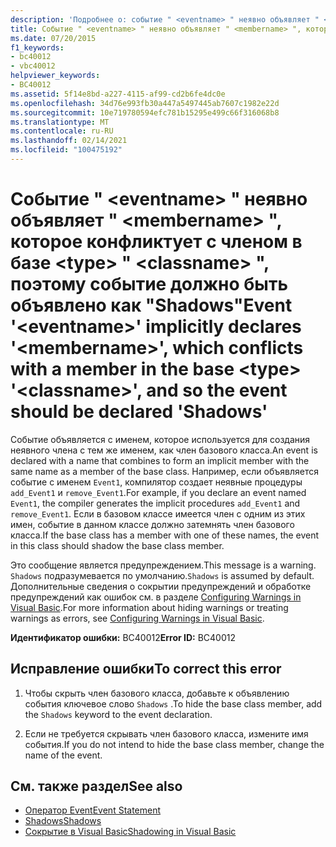 ```yaml
---
description: 'Подробнее о: событие " <eventname> " неявно объявляет " <membername> ", которое конфликтует с членом в базе <type> " <classname> ", поэтому событие должно быть объявлено как "Shadows"'
title: Событие " <eventname> " неявно объявляет " <membername> ", которое конфликтует с членом в базе <type> " <classname> ", поэтому событие должно быть объявлено как "Shadows"
ms.date: 07/20/2015
f1_keywords:
- bc40012
- vbc40012
helpviewer_keywords:
- BC40012
ms.assetid: 5f14e8bd-a227-4115-af99-cd2b6fe4dc0e
ms.openlocfilehash: 34d76e993fb30a447a5497445ab7607c1982e22d
ms.sourcegitcommit: 10e719780594efc781b15295e499c66f316068b8
ms.translationtype: MT
ms.contentlocale: ru-RU
ms.lasthandoff: 02/14/2021
ms.locfileid: "100475192"
---
```

# <a name="event-eventname-implicitly-declares-membername-which-conflicts-with-a-member-in-the-base-type-classname-and-so-the-event-should-be-declared-shadows"></a><span data-ttu-id="ca65d-103">Событие " \<eventname> " неявно объявляет " \<membername> ", которое конфликтует с членом в базе \<type> " \<classname> ", поэтому событие должно быть объявлено как "Shadows"</span><span class="sxs-lookup"><span data-stu-id="ca65d-103">Event '\<eventname>' implicitly declares '\<membername>', which conflicts with a member in the base \<type> '\<classname>', and so the event should be declared 'Shadows'</span></span>

<span data-ttu-id="ca65d-104">Событие объявляется с именем, которое используется для создания неявного члена с тем же именем, как член базового класса.</span><span class="sxs-lookup"><span data-stu-id="ca65d-104">An event is declared with a name that combines to form an implicit member with the same name as a member of the base class.</span></span> <span data-ttu-id="ca65d-105">Например, если объявляется событие с именем `Event1`, компилятор создает неявные процедуры `add_Event1` и `remove_Event1`.</span><span class="sxs-lookup"><span data-stu-id="ca65d-105">For example, if you declare an event named `Event1`, the compiler generates the implicit procedures `add_Event1` and `remove_Event1`.</span></span> <span data-ttu-id="ca65d-106">Если в базовом классе имеется член с одним из этих имен, событие в данном классе должно затемнять член базового класса.</span><span class="sxs-lookup"><span data-stu-id="ca65d-106">If the base class has a member with one of these names, the event in this class should shadow the base class member.</span></span>  
  
 <span data-ttu-id="ca65d-107">Это сообщение является предупреждением.</span><span class="sxs-lookup"><span data-stu-id="ca65d-107">This message is a warning.</span></span> <span data-ttu-id="ca65d-108">`Shadows` подразумевается по умолчанию.</span><span class="sxs-lookup"><span data-stu-id="ca65d-108">`Shadows` is assumed by default.</span></span> <span data-ttu-id="ca65d-109">Дополнительные сведения о сокрытии предупреждений и обработке предупреждений как ошибок см. в разделе [Configuring Warnings in Visual Basic](/visualstudio/ide/configuring-warnings-in-visual-basic).</span><span class="sxs-lookup"><span data-stu-id="ca65d-109">For more information about hiding warnings or treating warnings as errors, see [Configuring Warnings in Visual Basic](/visualstudio/ide/configuring-warnings-in-visual-basic).</span></span>  
  
 <span data-ttu-id="ca65d-110">**Идентификатор ошибки:** BC40012</span><span class="sxs-lookup"><span data-stu-id="ca65d-110">**Error ID:** BC40012</span></span>  
  
## <a name="to-correct-this-error"></a><span data-ttu-id="ca65d-111">Исправление ошибки</span><span class="sxs-lookup"><span data-stu-id="ca65d-111">To correct this error</span></span>  
  
1. <span data-ttu-id="ca65d-112">Чтобы скрыть член базового класса, добавьте к объявлению события ключевое слово `Shadows` .</span><span class="sxs-lookup"><span data-stu-id="ca65d-112">To hide the base class member, add the `Shadows` keyword to the event declaration.</span></span>  
  
2. <span data-ttu-id="ca65d-113">Если не требуется скрывать член базового класса, измените имя события.</span><span class="sxs-lookup"><span data-stu-id="ca65d-113">If you do not intend to hide the base class member, change the name of the event.</span></span>  
  
## <a name="see-also"></a><span data-ttu-id="ca65d-114">См. также раздел</span><span class="sxs-lookup"><span data-stu-id="ca65d-114">See also</span></span>

- [<span data-ttu-id="ca65d-115">Оператор Event</span><span class="sxs-lookup"><span data-stu-id="ca65d-115">Event Statement</span></span>](../language-reference/statements/event-statement.md)
- [<span data-ttu-id="ca65d-116">Shadows</span><span class="sxs-lookup"><span data-stu-id="ca65d-116">Shadows</span></span>](../language-reference/modifiers/shadows.md)
- [<span data-ttu-id="ca65d-117">Сокрытие в Visual Basic</span><span class="sxs-lookup"><span data-stu-id="ca65d-117">Shadowing in Visual Basic</span></span>](../programming-guide/language-features/declared-elements/shadowing.md)
